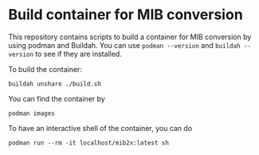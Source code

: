 # Build container for MIB conversion

This repository contains scripts to build a container for MIB conversion by
using podman and Buildah. You can use `podman --version` and `buildah
--version` to see if they are installed.

To build the container:

```console
buildah unshare ./build.sh
```

You can find the container by

```console
podman images
```

To have an interactive shell of the container, you can do

```console
podman run --rm -it localhost/mib2x:latest sh
```
